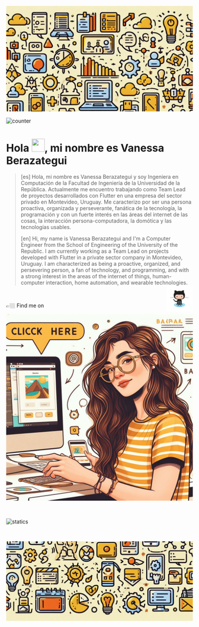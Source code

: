 ![header](assets/images/header.jpeg)

![counter](https://komarev.com/ghpvc/?username=vanessa-berazategui&label=Profile%20views&color=0e75b6&style=flat)

# Hola <img src="https://github.com/Vanessa-Berazategui/Vanessa-Berazategui/assets/37006656/96f2376b-7c2a-4d3c-b39a-180e1a591437" width="35px" height="35px">, mi nombre es Vanessa Berazategui

>[es] Hola, mi nombre es Vanessa Berazategui y soy Ingeniera en Computación de la Facultad de Ingeniería 
>de la Universidad de la República.  Actualmente me encuentro trabajando como Team Lead de proyectos 
>desarrollados con Flutter en una empresa del sector privado en Montevideo, Uruguay. Me caracterizo por 
>ser una persona proactiva, organizada y perseverante, fanática de la tecnología, la programación y con 
>un fuerte interés en las áreas del internet de las cosas, la interacción persona-computadora, la domótica 
>y las tecnologías usables.
>
>
>[en] Hi, my name is Vanessa Berazategui and I'm a Computer Engineer from the School of Engineering of the University 
>of the Republic. I am currently working as a Team Lead on projects developed with Flutter in a private sector 
>company in Montevideo, Uruguay. I am characterized as being a proactive, organized, and persevering person, a fan 
>of technology, and programming, and with a strong interest in the areas of the internet of things, human-computer 
>interaction, home automation, and wearable technologies.
><img align="right" src="assets/animations/octocat.gif" width="70px" height="70px"/>

<br/>

 👉🏼 Find me on

[![ilustration](assets/images/ilustration.jpeg)](https://www.vberazateguisilva.com/)

<br/>

![statics](https://myreadme.vercel.app/api/embed/Vanessa-Berazategui?panels=userstatistics,toprepositories,toplanguages,commitgraph)

<br/>

![footer](assets/images/footer.jpeg)

